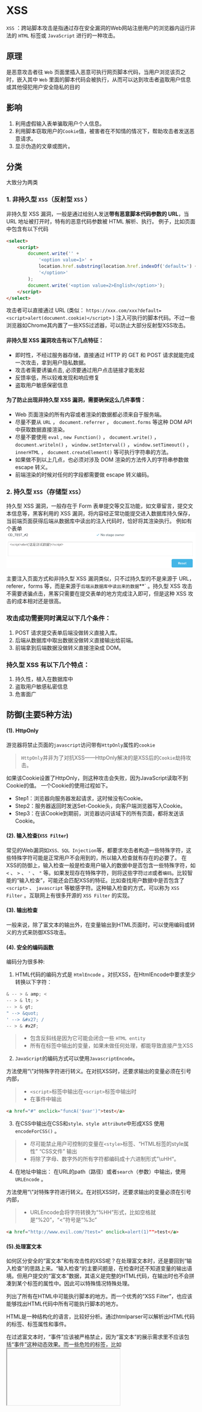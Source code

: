 # XSS
`XSS` ：跨站脚本攻击是指通过存在安全漏洞的Web网站注册用户的浏览器内运行非法的 `HTML` 标签或 `JavaScript` 进行的一种攻击。

## 原理

是恶意攻击者往 `Web` 页面里插入恶意可执行网页脚本代码，当用户浏览该页之时，嵌入其中 `Web` 里面的脚本代码会被执行，从而可以达到攻击者盗取用户信息或其他侵犯用户安全隐私的目的

## 影响

1. 利用虚假输入表单骗取用户个人信息。
2. 利用脚本窃取用户的`Cookie`值，被害者在不知情的情况下，帮助攻击者发送恶意请求。
3. 显示伪造的文章或图片。

## 分类

大致分为两类

### 1. 非持久型 `XSS`（反射型 `XSS` ）

非持久型 XSS 漏洞，一般是通过给别人发送**带有恶意脚本代码参数的 URL**，当 URL 地址被打开时，特有的恶意代码参数被 HTML 解析、执行。
例子，比如页面中包含有以下代码

``` html
<select>
    <script>
        document.write('' +
            '<option value=1>' +
            location.href.substring(location.href.indexOf('default=') + 8) +
            '</option>'
        );
        document.write('<option value=2>English</option>');
    </script>
</select>
```

攻击者可以直接通过 URL (类似： `https://xxx.com/xxx?default=<script>alert(document.cookie)</script>` ) 注入可执行的脚本代码。不过一些浏览器如Chrome其内置了一些XSS过滤器，可以防止大部分反射型XSS攻击。

#### 非持久型 XSS 漏洞攻击有以下几点特征：

* 即时性，不经过服务器存储，直接通过 HTTP 的 GET 和 POST 请求就能完成一次攻击，拿到用户隐私数据。
* 攻击者需要诱骗点击, 必须要通过用户点击链接才能发起
* 反馈率低，所以较难发现和响应修复
* 盗取用户敏感保密信息

#### 为了防止出现非持久型 XSS 漏洞，需要确保这么几件事情：

* Web 页面渲染的所有内容或者渲染的数据都必须来自于服务端。
* 尽量不要从 `URL` ， `document.referrer` ， `document.forms` 等这种 DOM API 中获取数据直接渲染。
* 尽量不要使用 `eval` , `new Function()` ， `document.write()` ， `document.writeln()` ， `window.setInterval()` ， `window.setTimeout()` ， `innerHTML` ， `document.createElement()` 等可执行字符串的方法。
* 如果做不到以上几点，也必须对涉及 DOM 渲染的方法传入的字符串参数做 escape 转义。
* 前端渲染的时候对任何的字段都需要做 escape 转义编码。

### 2. 持久型 `XSS`（存储型 `XSS`）

持久型 XSS 漏洞，一般存在于 Form 表单提交等交互功能，如文章留言，提交文本信息等，黑客利用的 XSS 漏洞，将内容经正常功能提交进入数据库持久保存，当前端页面获得后端从数据库中读出的注入代码时，恰好将其渲染执行。
例如有个表单
![](../img/img17.png )

主要注入页面方式和非持久型 XSS 漏洞类似，只不过持久型的不是来源于 URL，referer，forms 等，而是来源于`后端从数据库中读出来的数据`**` 。持久型 XSS 攻击不需要诱骗点击，黑客只需要在提交表单的地方完成注入即可，但是这种 XSS 攻击的成本相对还是很高。

### 攻击成功需要同时满足以下几个条件：

1. POST 请求提交表单后端没做转义直接入库。
2. 后端从数据库中取出数据没做转义直接输出给前端。
3. 前端拿到后端数据没做转义直接渲染成 DOM。

### 持久型 XSS 有以下几个特点：

1. 持久性，植入在数据库中
2. 盗取用户敏感私密信息
4. 危害面广

## 防御(主要5种方法)

#### (1). HttpOnly
游览器将禁止页面的`javascript`访问带有`HttpOnly`属性的`cookie`

> `HttpOnly`并非为了对抗XSS——HttpOnly解决的是XSS后的`Cookie`劫持攻击。

如果该Cookie设置了HttpOnly，则这种攻击会失败，因为JavaScript读取不到Cookie的值。
一个Cookie的使用过程如下。

* Step1：浏览器向服务器发起请求，这时候没有Cookie。
* Step2：服务器返回时发送Set-Cookie头，向客户端浏览器写入Cookie。
* Step3：在该Cookie到期前，浏览器访问该域下的所有页面，都将发送该Cookie。

#### (2). 输入检查(`XSS Filter`)
常见的Web漏洞如`XSS、SQL Injection`等，都要求攻击者构造一些特殊字符，这些特殊字符可能是正常用户不会用到的，所以输入检查就有存在的必要了。
在XSS的防御上，输入检查一般是检查用户输入的数据中是否包含一些特殊字符，如 `<` 、 `>` 、 `'` 、 `"` 等。如果发现存在特殊字符，则将这些字符`过滤`或者`编码`。比较智能的“输入检查”，可能还会匹配XSS的特征。比如查找用户数据中是否包含了 `<script>` 、 `javascript` 等敏感字符。这种输入检查的方式，可以称为 `XSS Filter` 。互联网上有很多开源的 `XSS Filter` 的实现。

#### (3). 输出检查
一般来说，除了富文本的输出外，在变量输出到HTML页面时，可以使用编码或转义的方式来防御XSS攻击。

#### (4). 安全的编码函数
编码分为很多种:
1. HTML代码的编码方式是 `HtmlEncode` 。对抗XSS，在HtmlEncode中要求至少转换以下字符：

``` javascript
& -- > & amp; <
-- > & lt; >
-- > & gt;
" --> &quot;
' --> &#x27; /
-- > & #x2F;
```

> * 包含反斜线是因为它可能会闭合一些 `HTML entity`
> * 所有在标签中输出的变量，如果未做任何处理，都能导致直接产生XSS

2. `JavaScript`的编码方式可以使用`JavascriptEncode`。

方法使用“\”对特殊字符进行转义。在对抗XSS时，还要求输出的变量必须在引号内部，

> * `<script>`标签中输出在`<script>`标签中输出时
> * 在事件中输出

```html
<a href="#" onclick="funcA('$var')">test</a>
```

3. 在CSS中输出在CSS和`style、style attribute`中形成XSS 使用 `encodeForCSS()` 。

> * 尽可能禁止用户可控制的变量在`<style>`标签、“HTML标签的style属性” “CSS文件” 输出
> * 将除了字母、数字外的所有字符都编码成十六进制形式”\uHH“。

4. 在地址中输出： 在URL的path（路径）或者`search`（参数）中输出，使用 `URLEncode` 。

方法使用“\”对特殊字符进行转义。在对抗XSS时，还要求输出的变量必须在引号内部，

> * URLEncode会将字符转换为“%HH”形式，比如空格就是“%20”，“<”符号是“%3c”

```html
<a href="http://www.evil.com/?test=" onclick=alert(1)"">test</a>
```

#### (5).处理富文本
如何区分安全的“富文本”和有攻击性的XSS呢？在处理富文本时，还是要回到“输入检查”的思路上来。“输入检查”的主要问题是，在检查时还不知道变量的输出语境。但用户提交的“富文本”数据，其语义是完整的HTML代码，在输出时也不会拼凑到某个标签的属性中。因此可以特殊情况特殊处理。

列出了所有在HTML中可能执行脚本的地方。而一个优秀的“XSS Filter”，也应该能够找出HTML代码中所有可能执行脚本的地方。

HTML是一种结构化的语言，比较好分析。通过htmlparser可以解析出HTML代码的标签、标签属性和事件。

在过滤富文本时，“事件”应该被严格禁止，因为“富文本”的展示需求里不应该包括“事件”这种动态效果。而一些危险的标签，比如<iframe>、<script>、<base>、<form>等，也是应该严格禁止的。

在标签的选择上，应该使用白名单，避免使用黑名单。比如，只允许<a>、<img>、<div>等比较“安全”的标签存在。“白名单原则”不仅仅用于标签的选择，同样应该用于属性与事件的选择。

如果一定要允许用户自定义样式，则只能像过滤“富文本”一样过滤“CSS”。这需要一个CSSParser对样式进行智能分析，检查其中是否包含危险代码。有一些比较成熟的开源项目，实现了对富文本的XSS检查。

